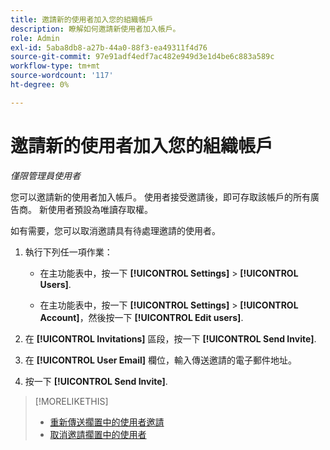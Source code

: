 ```yaml
---
title: 邀請新的使用者加入您的組織帳戶
description: 瞭解如何邀請新使用者加入帳戶。
role: Admin
exl-id: 5aba8db8-a27b-44a0-88f3-ea49311f4d76
source-git-commit: 97e91adf4edf7ac482e949d3e1d4be6c883a589c
workflow-type: tm+mt
source-wordcount: '117'
ht-degree: 0%

---
```


# 邀請新的使用者加入您的組織帳戶

*僅限管理員使用者*

您可以邀請新的使用者加入帳戶。 使用者接受邀請後，即可存取該帳戶的所有廣告商。 新使用者預設為唯讀存取權。

如有需要，您可以取消邀請具有待處理邀請的使用者。

1. 執行下列任一項作業：

   * 在主功能表中，按一下 **[!UICONTROL Settings]** > **[!UICONTROL Users]**.

   * 在主功能表中，按一下 **[!UICONTROL Settings]** > **[!UICONTROL Account]**，然後按一下 **[!UICONTROL Edit users]**.

1. 在 **[!UICONTROL Invitations]** 區段，按一下 **[!UICONTROL Send Invite]**.

1. 在 **[!UICONTROL User Email]** 欄位，輸入傳送邀請的電子郵件地址。

1. 按一下 **[!UICONTROL Send Invite]**.

>[!MORELIKETHIS]
>
>* [重新傳送擱置中的使用者邀請](user-resend-invite.md)
>* [取消邀請擱置中的使用者](user-uninvite.md)

<!-- >* [Edit User Permissions or Delete a User](user-edit.md) -->
